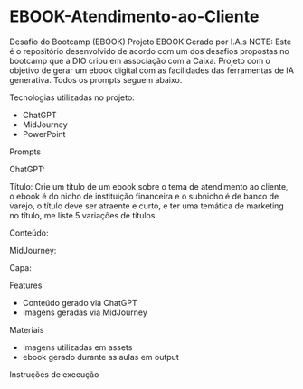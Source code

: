 # EBOOK-Atendimento-ao-Cliente
Desafio do Bootcamp (EBOOK)
Projeto EBOOK Gerado por I.A.s
NOTE: Este é o repositório desenvolvido de acordo com um dos desafios propostas no bootcamp que a DIO criou em associação com a Caixa.
Projeto com o objetivo de gerar um ebook digital com as facilidades das ferramentas de IA generativa. Todos os prompts seguem abaixo.


Tecnologias utilizadas no projeto:
- ChatGPT
- MidJourney
- PowerPoint


Prompts

ChatGPT:

Título: Crie um título de um ebook sobre o tema de atendimento ao cliente, o ebook é do nicho de instituição financeira e o subnicho é de banco de varejo, o título deve ser atraente e curto, e ter uma temática de marketing no título, me liste 5 variações de títulos

Conteúdo:

MidJourney:

Capa:


Features
- Conteúdo gerado via ChatGPT
- Imagens geradas via MidJourney
 
Materiais
* Imagens utilizadas em assets
* ebook gerado durante as aulas em output

 
Instruções de execução
  
